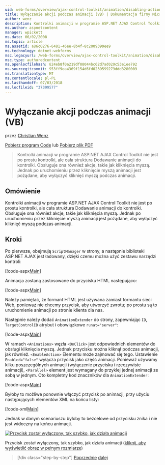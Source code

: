 ```yaml
---
uid: web-forms/overview/ajax-control-toolkit/animation/disabling-actions-during-animation-vb
title: Wyłączanie akcji podczas animacji (VB) | Dokumentacja firmy Microsoft
author: wenz
description: Kontrolki animacji w programie ASP.NET AJAX Control Toolkit nie jest po prostu kontrolki, ale cała struktura Dodawanie animacji do kontrolki. Obsługuje ona również działanie...
ms.author: aspnetcontent
manager: wpickett
ms.date: 06/02/2008
ms.topic: article
ms.assetid: a86c0276-6481-46ee-8b4f-8c2009399ee9
ms.technology: dotnet-webforms
msc.legacyurl: /web-forms/overview/ajax-control-toolkit/animation/disabling-actions-during-animation-vb
msc.type: authoredcontent
ms.openlocfilehash: 824eb8f0a219df08044bc62d7ad020c53e1ee792
ms.sourcegitcommit: 953ff9ea4369f154d6fd0239599279ddd3280009
ms.translationtype: MT
ms.contentlocale: pl-PL
ms.lasthandoff: 07/03/2018
ms.locfileid: "37399577"
---
```

<a name="disabling-actions-during-animation-vb"></a>Wyłączanie akcji podczas animacji (VB)
====================
przez [Christian Wenz](https://github.com/wenz)

[Pobierz program Code](http://download.microsoft.com/download/f/9/a/f9a26acd-8df4-4484-8a18-199e4598f411/Animation7.vb.zip) lub [Pobierz plik PDF](http://download.microsoft.com/download/6/7/1/6718d452-ff89-4d3f-a90e-c74ec2d636a3/animation7VB.pdf)

> Kontrolki animacji w programie ASP.NET AJAX Control Toolkit nie jest po prostu kontrolki, ale cała struktura Dodawanie animacji do kontrolki. Obsługuje ona również akcje, takie jak kliknięcia myszą. Jednak po uruchomieniu przez kliknięcie myszą animacji jest pożądane, aby wyłączyć kliknięć myszą podczas animacji.


## <a name="overview"></a>Omówienie

Kontrolki animacji w programie ASP.NET AJAX Control Toolkit nie jest po prostu kontrolki, ale cała struktura Dodawanie animacji do kontrolki. Obsługuje ona również akcje, takie jak kliknięcia myszą. Jednak po uruchomieniu przez kliknięcie myszą animacji jest pożądane, aby wyłączyć kliknięć myszą podczas animacji.

## <a name="steps"></a>Kroki

Po pierwsze, obejmują `ScriptManager` w strony, a następnie biblioteki ASP.NET AJAX jest ładowany, dzięki czemu można użyć zestawu narzędzi kontroli:

[!code-aspx[Main](disabling-actions-during-animation-vb/samples/sample1.aspx)]

Animacja zostaną zastosowane do przycisku HTML następująco:

[!code-aspx[Main](disabling-actions-during-animation-vb/samples/sample2.aspx)]

Należy pamiętać, że formant HTML jest używana zamiast formantu sieci Web, ponieważ nie chcemy przycisk, aby utworzyć zwrotu; po prostu są to uruchomienie animacji po stronie klienta dla nas.

Następnie należy dodać `AnimationExtender` do strony, zapewniając `ID`, `TargetControlID` atrybut i obowiązkowe `runat="server"`:

[!code-aspx[Main](disabling-actions-during-animation-vb/samples/sample3.aspx)]

W ramach `<Animations>` węzła `<OnClick>` jest odpowiednich elementów do obsługi kliknięcia myszą. Jednak przycisku można kliknął podczas animacji, jak również. `<EnableAction>` Elementu może zajmować się tego. Ustawienie `Enabled="false"` wyłącza przycisk jako część animacji. Ponieważ używamy kilku poszczególnych animacji (wyłączenie przycisku i rzeczywiste animacji), `<Parallel>` element jest wymagany do przyklej jednej animacji ze sobą w jednym. Oto kompletny kod znaczników dla `AnimationExtender`:

[!code-aspx[Main](disabling-actions-during-animation-vb/samples/sample4.aspx)]

Byłoby to możliwe ponownie włączyć przycisk po animacji, przy użyciu następujących elementów XML na końcu listy:

[!code-xml[Main](disabling-actions-during-animation-vb/samples/sample5.xml)]

Jednak w danym scenariuszu byłoby to bezcelowe od przycisku znika i nie jest widoczny na końcu animacji.


[![Przycisk został wyłączony, tak szybko, jak działa animacji](disabling-actions-during-animation-vb/_static/image2.png)](disabling-actions-during-animation-vb/_static/image1.png)

Przycisk został wyłączony, tak szybko, jak działa animacji ([kliknij, aby wyświetlić obraz w pełnym rozmiarze](disabling-actions-during-animation-vb/_static/image3.png))

> [!div class="step-by-step"]
> [Poprzednie](animating-in-response-to-user-interaction-vb.md)
> [dalej](triggering-an-animation-in-another-control-vb.md)
